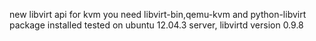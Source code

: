 new libvirt api for kvm
you need libvirt-bin,qemu-kvm and python-libvirt package installed
tested on ubuntu 12.04.3 server, libvirtd version 0.9.8

